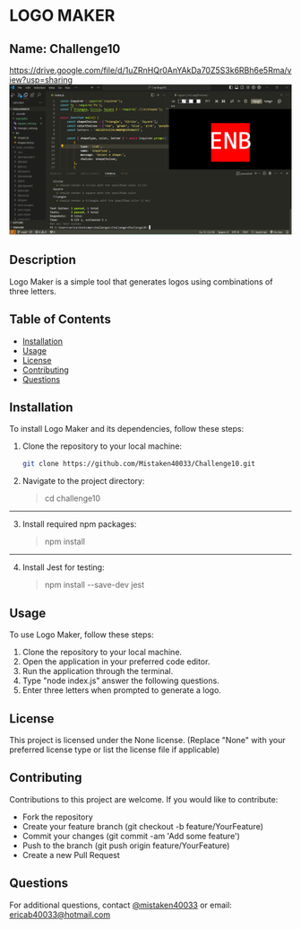 # LOGO MAKER
Name: Challenge10
-----------------------------
https://drive.google.com/file/d/1uZRnHQr0AnYAkDa70Z5S3k6RBh6e5Rma/view?usp=sharing
![VIDEO PRESENTATION](image.png)
## Description
Logo Maker is a simple tool that generates logos using combinations of three letters.

## Table of Contents
- [Installation](#installation)
- [Usage](#usage)
- [License](#license)
- [Contributing](#contributing)
- [Questions](#questions)

## Installation
To install Logo Maker and its dependencies, follow these steps:

1. Clone the repository to your local machine:
   ```bash
   git clone https://github.com/Mistaken40033/Challenge10.git

2. Navigate to the project directory:
   >cd challenge10
-------
3. Install required npm packages:
    >npm install
-------
4. Install Jest for testing:
    >npm install --save-dev jest

## Usage
To use Logo Maker, follow these steps:
1. Clone the repository to your local machine.
2. Open the application in your preferred code editor.
3. Run the application through the terminal.
4. Type "node index.js" answer the following questions.
4. Enter three letters when prompted to generate a logo.

## License
This project is licensed under the None license. (Replace "None" with your preferred license type or list the license file if applicable)

## Contributing
Contributions to this project are welcome. If you would like to contribute:
- Fork the repository
- Create your feature branch (git checkout -b feature/YourFeature)
- Commit your changes (git commit -am 'Add some feature')
- Push to the branch (git push origin feature/YourFeature)
- Create a new Pull Request

## Questions
For additional questions, contact [@mistaken40033](https://github.com/mistaken40033) or email: ericab40033@hotmail.com
    
